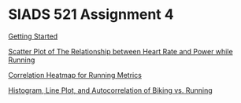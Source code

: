 # SIADS 521 Assignment 4

[Getting Started](getting_started.ipynb#section_id)

[Scatter Plot of The Relationship between Heart Rate and Power while Running](scatterplot.ipynb#section_id2)

[Correlation Heatmap for Running Metrics](heatmap.ipynb#section_id3)

[Histogram, Line Plot, and Autocorrelation of Biking vs. Running](run_vs_bike_hist_line_autocorrelion.ipynb#section_id4)
